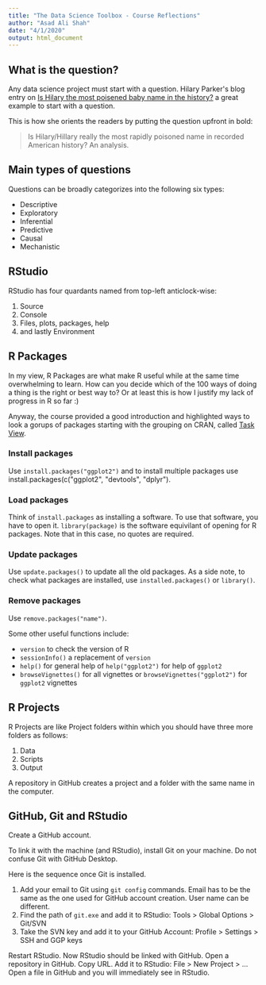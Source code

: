 ```yaml
---
title: "The Data Science Toolbox - Course Reflections"
author: "Asad Ali Shah"
date: "4/1/2020"
output: html_document
---
```


## What is the question?

Any data science project must start with a question. Hilary Parker's blog entry on [Is Hilary the most poisened baby name in the history?](https://hilaryparker.com/2013/01/30/hilary-the-most-poisoned-baby-name-in-us-history/) a great example to start with a question. 

This is how she orients the readers by putting the question upfront in bold:

> Is Hilary/Hillary really the most rapidly poisoned name in recorded American history? An analysis.

## Main types of questions

Questions can be broadly categorizes into the following six types:

- Descriptive
- Exploratory
- Inferential
- Predictive
- Causal
- Mechanistic


## RStudio

RStudio has four quardants named from top-left anticlock-wise:

1. Source
2. Console
3. Files, plots, packages, help
4. and lastly Environment


## R Packages

In my view, R Packages are what make R useful while at the same time overwhelming to learn. How can you decide which of the 100 ways of doing a thing is the right or best way to? Or at least this is how I justify my lack of progress in R so far :)

Anyway, the course provided a good introduction and highlighted ways to look a gorups of packages starting with the grouping on CRAN, called [Task View](https://cran.r-project.org/web/views/). 

### Install packages
Use `install.packages("ggplot2")` and to install multiple packages use install.packages(c("ggplot2", "devtools", "dplyr").

### Load packages
Think of `install.packages` as installing a software. To use that software, you have to open it. `library(package)` is the software equivilant of opening for R packages. Note that in this case, no quotes are required.

### Update packages
Use `update.packages()` to update all the old packages. As a side note, to check what packages are installed, use `installed.packages()` or `library()`. 

### Remove packages
Use `remove.packages("name")`.

Some other useful functions include:
- `version` to check the version of R
- `sessionInfo()` a replacement of `version`
- `help()` for general help of `help("ggplot2")` for help of `ggplot2`
- `browseVignettes()` for all vignettes or `browseVignettes("ggplot2")` for `ggplot2` vignettes


## R Projects
R Projects are like Project folders within which you should have three more folders as follows:

1. Data
2. Scripts
3. Output

A repository in GitHub creates a project and a folder with the same name in the computer.


## GitHub, Git and RStudio

Create a GitHub account. 

To link it with the machine (and RStudio), install Git on your machine. Do not confuse Git with GitHub Desktop. 

Here is the sequence once Git is installed.

1. Add your email to Git using `git config` commands. Email has to be the same as the one used for GitHub account creation. User name can be different.
2. Find the path of `git.exe` and add it to RStudio: Tools > Global Options > Git/SVN
3. Take the SVN key and add it to your GitHub Account: Profile > Settings > SSH and GGP keys

Restart RStudio. Now RStudio should be linked with GitHub. Open a repository in GitHub. Copy URL. Add it to RStudio: File > New Project > ... Open a file in GitHub and you will immediately see in RStudio.